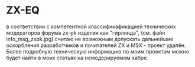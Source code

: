 # ZX-EQ
в соответствии с компетентной классификафикацией технических модераторов форума zx-pk изделия как "гирлянда",
(см. файл info_msg_zxpk.jpg)
считаю не возможным допускать дальнейшие оскорбления разработчиков и почитателей ZX и MSX - проект удалён.
Более подробную техническую информацию по моим проектам можно будет найти в моих статьях на немодерируемом хабре.

